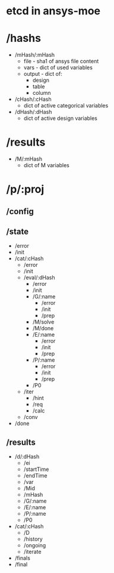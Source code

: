 # etcd in ansys-moe

# /hashs

- /mHash/:mHash
  - file - sha1 of ansys file content
  - vars - dict of used variables
  - output - dict of:
    - design
    - table
    - column
- /cHash/:cHash
  - dict of active categorical variables
- /dHash/:dHash
  - dict of active design variables

# /results

- /M/:mHash
   - dict of M variables

# /p/:proj

## /config

## /state

- /error
- /init
- /cat/:cHash
  - /error
  - /init
  - /eval/:dHash
    - /error
    - /init
    - /G/:name
      - /error
      - /init
      - /prep
    - /M/solve
    - /M/done
    - /E/:name
      - /error
      - /init
      - /prep
    - /P/:name
      - /error
      - /init
      - /prep
    - /P0
  - /iter
    - /hint
    - /req
    - /calc
  - /conv
- /done

## /results

- /d/:dHash
  - /ei
  - /startTime
  - /endTime
  - /var
  - /Mid
  - /mHash
  - /G/:name
  - /E/:name
  - /P/:name
  - /P0
- /cat/:cHash
  - /D
  - /history
  - /ongoing
  - /iterate
- /finals
- /final

